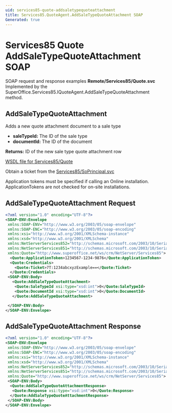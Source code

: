 ```yaml
---
uid: services85-quote-addsaletypequoteattachment
title: Services85.QuoteAgent.AddSaleTypeQuoteAttachment SOAP
Generated: true
---
```


# Services85 Quote AddSaleTypeQuoteAttachment SOAP

SOAP request and response examples **Remote/Services85/Quote.svc**
Implemented by the <see cref="M:SuperOffice.Services85.IQuoteAgent.AddSaleTypeQuoteAttachment">SuperOffice.Services85.IQuoteAgent.AddSaleTypeQuoteAttachment</see> method.

## AddSaleTypeQuoteAttachment

Adds a new quote attachment document to a sale type

* **saleTypeId:** The ID of the sale type
* **documentId:** The ID of the document

**Returns:** ID of the new sale type quote attachment row


[WSDL file for Services85/Quote](../Services85-Quote.md)

Obtain a ticket from the [Services85/SoPrincipal.svc](../SoPrincipal/index.md)

Application tokens must be specified if calling an Online installation. ApplicationTokens are not checked for on-site installations.

## AddSaleTypeQuoteAttachment Request

```xml
<?xml version="1.0" encoding="UTF-8"?>
<SOAP-ENV:Envelope
 xmlns:SOAP-ENV="http://www.w3.org/2003/05/soap-envelope"
 xmlns:SOAP-ENC="http://www.w3.org/2003/05/soap-encoding"
 xmlns:xsi="http://www.w3.org/2001/XMLSchema-instance"
 xmlns:xsd="http://www.w3.org/2001/XMLSchema"
 xmlns:NetServerServices852="http://schemas.microsoft.com/2003/10/Serialization/Arrays"
 xmlns:NetServerServices851="http://schemas.microsoft.com/2003/10/Serialization/"
 xmlns:Quote="http://www.superoffice.net/ws/crm/NetServer/Services85">
  <Quote:ApplicationToken>1234567-1234-9876</Quote:ApplicationToken>
  <Quote:Credentials>
    <Quote:Ticket>7T:1234abcxyzExample==</Quote:Ticket>
  </Quote:Credentials>
 <SOAP-ENV:Body>
   <Quote:AddSaleTypeQuoteAttachment>
    <Quote:SaleTypeId xsi:type="xsd:int">0</Quote:SaleTypeId>
    <Quote:DocumentId xsi:type="xsd:int">0</Quote:DocumentId>
   </Quote:AddSaleTypeQuoteAttachment>

 </SOAP-ENV:Body>
</SOAP-ENV:Envelope>

```


## AddSaleTypeQuoteAttachment Response

```xml
<?xml version="1.0" encoding="UTF-8"?>
<SOAP-ENV:Envelope
 xmlns:SOAP-ENV="http://www.w3.org/2003/05/soap-envelope"
 xmlns:SOAP-ENC="http://www.w3.org/2003/05/soap-encoding"
 xmlns:xsi="http://www.w3.org/2001/XMLSchema-instance"
 xmlns:xsd="http://www.w3.org/2001/XMLSchema"
 xmlns:NetServerServices852="http://schemas.microsoft.com/2003/10/Serialization/Arrays"
 xmlns:NetServerServices851="http://schemas.microsoft.com/2003/10/Serialization/"
 xmlns:Quote="http://www.superoffice.net/ws/crm/NetServer/Services85">
 <SOAP-ENV:Body>
  <Quote:AddSaleTypeQuoteAttachmentResponse>
   <Quote:Response xsi:type="xsd:int">0</Quote:Response>
  </Quote:AddSaleTypeQuoteAttachmentResponse>
 </SOAP-ENV:Body>
</SOAP-ENV:Envelope>

```

